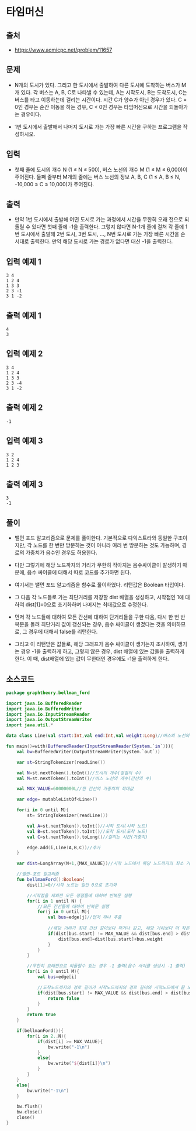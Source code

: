 # 타임머신

## 출처

* https://www.acmicpc.net/problem/11657

## 문제

* N개의 도시가 있다. 그리고 한 도시에서 출발하여 다른 도시에 도착하는 버스가 M개 있다. 각 버스는 A, B, C로 나타낼 수 있는데, A는 시작도시, B는 도착도시, C는 버스를 타고 이동하는데 걸리는 시간이다. 시간 C가 양수가 아닌 경우가 있다. C = 0인 경우는 순간 이동을 하는 경우, C < 0인 경우는 타임머신으로 시간을 되돌아가는 경우이다.

* 1번 도시에서 출발해서 나머지 도시로 가는 가장 빠른 시간을 구하는 프로그램을 작성하시오.

## 입력

* 첫째 줄에 도시의 개수 N (1 ≤ N ≤ 500), 버스 노선의 개수 M (1 ≤ M ≤ 6,000)이 주어진다. 둘째 줄부터 M개의 줄에는 버스 노선의 정보 A, B, C (1 ≤ A, B ≤ N, -10,000 ≤ C ≤ 10,000)가 주어진다. 

## 출력

* 만약 1번 도시에서 출발해 어떤 도시로 가는 과정에서 시간을 무한히 오래 전으로 되돌릴 수 있다면 첫째 줄에 -1을 출력한다. 그렇지 않다면 N-1개 줄에 걸쳐 각 줄에 1번 도시에서 출발해 2번 도시, 3번 도시, ..., N번 도시로 가는 가장 빠른 시간을 순서대로 출력한다. 만약 해당 도시로 가는 경로가 없다면 대신 -1을 출력한다.

## 입력 예제 1

```
3 4
1 2 4
1 3 3
2 3 -1
3 1 -2
```

## 출력 예제 1

```
4
3
```

## 입력 예제 2

```
3 4
1 2 4
1 3 3
2 3 -4
3 1 -2
```

## 출력 예제 2

```
-1
```

## 입력 예제 3

```
3 2
1 2 4
1 2 3
```

## 출력 예제 3

```
3
-1
```

## 풀이

* 밸먼 포드 알고리즘으로 문제를 풀이한다. 기본적으로 다익스트라와 동일한 구조이지만, 각 노드를 한 번만 방문하는 것이 아니라 여러 번 방문하는 것도 가능하며, 경로의 가중치가 음수인 경우도 허용한다.

* 다만 그렇기에 해당 노드까지의 거리가 무한히 작아지는 음수싸이클이 발생하기 때문에, 음수 싸이클에 대해서 따로 코드를 추가하면 된다.

* 여기서는 밸먼 포드 알고리즘을 함수로 풀이하였다. 리턴값은 Boolean 타입이다.

* 그 다음 각 노드들로 가는 최단거리를 저장할 dist 배열을 생성하고, 시작점인 1에 대하여 dist[1]=0으로 초기화하며 나머지는 최대값으로 수정한다.

* 먼저 각 노드들에 대하여 모든 간선에 대하여 단거리들을 구한 다음, 다시 한 번 반복문을 돌려 최단거리 값이 갱신되는 경우, 음수 싸이클이 생겼다는 것을 의미하므로, 그 경우에 대해서 false를 리턴한다.

* 그리고 이 리턴받은 값들로, 해당 그래프가 음수 싸이클이 생기는지 조사하여, 생기는 경우 -1을 출력하게 하고, 그렇지 않은 경우, dist 배열에 있는 값들을 출력하게 한다. 이 때, dist배열에 있는 값이 무한대인 경우에도 -1을 출력하게 한다.

## 소스코드

```kotlin
package graphtheory.bellman_ford

import java.io.BufferedReader
import java.io.BufferedWriter
import java.io.InputStreamReader
import java.io.OutputStreamWriter
import java.util.*

data class Line(val start:Int,val end:Int,val weight:Long)//버스의 노선의 시작 노드, 도착 노드와 가중치를 저장할 데이터 클래스

fun main()=with(BufferedReader(InputStreamReader(System.`in`))){
    val bw=BufferedWriter(OutputStreamWriter(System.`out`))

    var st=StringTokenizer(readLine())

    val N=st.nextToken().toInt()//도시의 개수(정점의 수)
    val M=st.nextToken().toInt()//버스 노선의 개수(간선의 수)

    val MAX_VALUE=60000000L//한 간선의 가중치의 최대값

    var edge= mutableListOf<Line>()

    for(i in 0 until M){
        st= StringTokenizer(readLine())

        val A=st.nextToken().toInt()//시작 도시(시작 노드)
        val B=st.nextToken().toInt()//도착 도시(도착 노드)
        val C=st.nextToken().toLong()//걸리는 시간(가중치)

        edge.add(i,Line(A,B,C))//추가
    }

    var dist=LongArray(N+1,{MAX_VALUE})//시작 노드에서 해당 노드까지의 최소 거리를 저장할 배열

    //벨만-포드 알고리즘
    fun bellmanFord():Boolean{
        dist[1]=0//시작 노드는 일단 0으로 초기화

        //시작점을 제외한 모든 정점들에 대하여 반복문 실행
        for(i in 1 until N) {
            //모든 간선들에 대하여 반복문 실행
            for(j in 0 until M){
                val bus=edge[j]//먼저 하나 추출
                
                //해당 거리가 최대 간선 길이보다 작거나 같고, 해당 거리보다 더 작은 최단거리가 있는 경우 갱신
                if(dist[bus.start] != MAX_VALUE && dist[bus.end] > dist[bus.start]+bus.weight){
                    dist[bus.end]=dist[bus.start]+bus.weight
                }
            }
        }

        //무한히 오래전으로 되돌릴수 있는 경우 -1 출력(음수 사이클 생성시 -1 출력)
        for(i in 0 until M){
            val bus=edge[i]

            //도착노드까지의 경로 길이가 시작노드까지의 경로 길이와 시작노드에서 끝 노드 까지의 거리의 길이보다 큰 경우, 음수 싸이클이 생성된다.
            if(dist[bus.start] != MAX_VALUE && dist[bus.end] > dist[bus.start] + bus.weight){
                return false
            }
        }
        return true
    }

    if(bellmanFord()){
        for(i in 2..N){
            if(dist[i] >= MAX_VALUE){
                bw.write("-1\n")
            }
            else{
                bw.write("${dist[i]}\n")
            }
        }
    }
    else{
        bw.write("-1\n")
    }

    bw.flush()
    bw.close()
    close()
}
```
